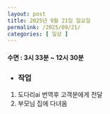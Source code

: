 ```yaml
---
layout: post
title: 2025년 9월 21일 일요일
permalink: /2025/09/21/
categories: [ 일상 ]
---
```

#### 수면 : 3시 33분 ~ 12시 30분
* ### 작업
1. 도다리ai 번역후 고객분에게 전달
2. 부모님 집에 다녀옴